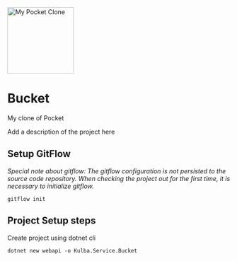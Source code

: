 <a href="https://github.com/jkulba/Bucket/">
    <img alt="My Pocket Clone" src="https://github.com/jkulba/Bucket/blob/main/bucket.png"
    width=150" height="150">
</a>

# Bucket
My clone of Pocket

Add a description of the project here

## Setup GitFlow
_Special note about gitflow:
The gitflow configuration is not persisted to the source code repository. When checking the project out for the first time, it is necessary to initialize gitflow._ 
```shell
gitflow init
```

## Project Setup steps
Create project using dotnet cli
```shell
dotnet new webapi -o Kulba.Service.Bucket
```